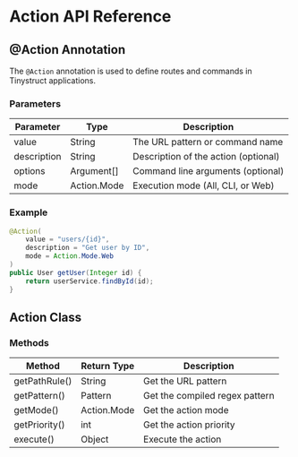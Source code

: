# Action API Reference

## @Action Annotation

The `@Action` annotation is used to define routes and commands in Tinystruct applications.

### Parameters

| Parameter | Type | Description |
|-----------|------|-------------|
| value | String | The URL pattern or command name |
| description | String | Description of the action (optional) |
| options | Argument[] | Command line arguments (optional) |
| mode | Action.Mode | Execution mode (All, CLI, or Web) |

### Example

```java
@Action(
    value = "users/{id}", 
    description = "Get user by ID",
    mode = Action.Mode.Web
)
public User getUser(Integer id) {
    return userService.findById(id);
}
```

## Action Class

### Methods

| Method | Return Type | Description |
|--------|-------------|-------------|
| getPathRule() | String | Get the URL pattern |
| getPattern() | Pattern | Get the compiled regex pattern |
| getMode() | Action.Mode | Get the action mode |
| getPriority() | int | Get the action priority |
| execute() | Object | Execute the action |